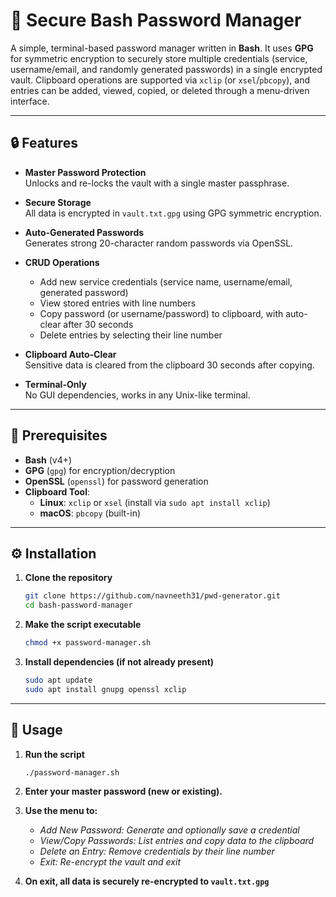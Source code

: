 # 🔐 Secure Bash Password Manager

A simple, terminal-based password manager written in **Bash**. It uses **GPG** for symmetric encryption to securely store multiple credentials (service, username/email, and randomly generated passwords) in a single encrypted vault. Clipboard operations are supported via `xclip` (or `xsel`/`pbcopy`), and entries can be added, viewed, copied, or deleted through a menu-driven interface.

---

## 🔒 Features

- **Master Password Protection**  
  Unlocks and re-locks the vault with a single master passphrase.

- **Secure Storage**  
  All data is encrypted in `vault.txt.gpg` using GPG symmetric encryption.

- **Auto-Generated Passwords**  
  Generates strong 20-character random passwords via OpenSSL.

- **CRUD Operations**
  - Add new service credentials (service name, username/email, generated password)
  - View stored entries with line numbers
  - Copy password (or username/password) to clipboard, with auto-clear after 30 seconds
  - Delete entries by selecting their line number

- **Clipboard Auto-Clear**  
  Sensitive data is cleared from the clipboard 30 seconds after copying.

- **Terminal-Only**  
  No GUI dependencies, works in any Unix-like terminal.

---

## 🚀 Prerequisites

- **Bash** (v4+)
- **GPG** (`gpg`) for encryption/decryption
- **OpenSSL** (`openssl`) for password generation
- **Clipboard Tool**:
  - **Linux**: `xclip` or `xsel` (install via `sudo apt install xclip`)
  - **macOS**: `pbcopy` (built-in)

---

## ⚙ Installation

1. **Clone the repository**
   ```bash
   git clone https://github.com/navneeth31/pwd-generator.git
   cd bash-password-manager
   ```
2. **Make the script executable**
   ```bash
   chmod +x password-manager.sh
   ```
3. **Install dependencies (if not already present)**
   ```bash
   sudo apt update
   sudo apt install gnupg openssl xclip
   ```

---

## 🎯 Usage

1. **Run the script**
   ```bash
   ./password-manager.sh
   ```
2. **Enter your master password (new or existing).**

3. **Use the menu to:**
   - *Add New Password: Generate and optionally save a credential*
   - *View/Copy Passwords: List entries and copy data to the clipboard*
   - *Delete an Entry: Remove credentials by their line number*
   - *Exit: Re-encrypt the vault and exit*

4. **On exit, all data is securely re-encrypted to `vault.txt.gpg`**

